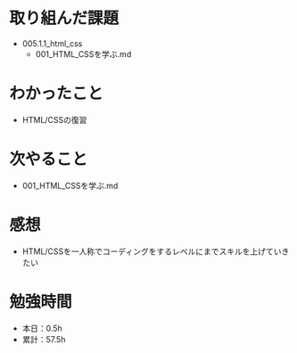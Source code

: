 # 取り組んだ課題
* 005.1.1_html_css
  * 001_HTML_CSSを学ぶ.md

# わかったこと
* HTML/CSSの復習

# 次やること
* 001_HTML_CSSを学ぶ.md

# 感想
* HTML/CSSを一人称でコーディングをするレベルにまでスキルを上げていきたい

# 勉強時間
* 本日：0.5h
* 累計：57.5h
